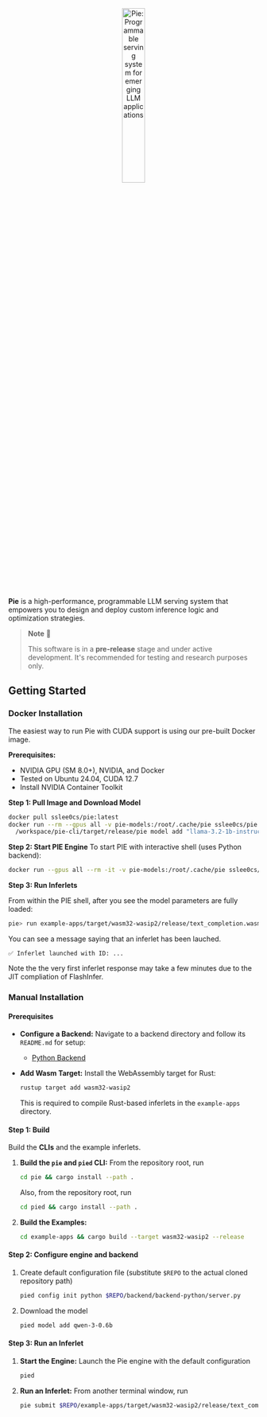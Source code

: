 <div align="center">
  <picture>
    <source media="(prefers-color-scheme: dark)" srcset="https://pie-project.org/img/pie-dark.svg">
    <source media="(prefers-color-scheme: light)" srcset="https://pie-project.org/img/pie-light.svg">
    <img alt="Pie: Programmable serving system for emerging LLM applications"
         src="https://pie-project.org/img/pie-light.svg"
         width="30%">
    <p></p>
  </picture>
</div>


**Pie** is a high-performance, programmable LLM serving system that empowers you to design and deploy custom inference logic and optimization strategies.

> **Note** 🧪
>
> This software is in a **pre-release** stage and under active development. It's recommended for testing and research purposes only.


## Getting Started

### Docker Installation

The easiest way to run Pie with CUDA support is using our pre-built Docker image.

**Prerequisites:**
- NVIDIA GPU (SM 8.0+), NVIDIA, and Docker
- Tested on Ubuntu 24.04, CUDA 12.7
- Install NVIDIA Container Toolkit

**Step 1: Pull Image and Download Model**

```bash
docker pull sslee0cs/pie:latest
docker run --rm --gpus all -v pie-models:/root/.cache/pie sslee0cs/pie:latest \
  /workspace/pie-cli/target/release/pie model add "llama-3.2-1b-instruct"
```

**Step 2: Start PIE Engine**
To start PIE with interactive shell (uses Python backend):
```bash
docker run --gpus all --rm -it -v pie-models:/root/.cache/pie sslee0cs/pie:latest
```

**Step 3: Run Inferlets**

From within the PIE shell, after you see the model parameters are fully loaded:

```bash
pie> run example-apps/target/wasm32-wasip2/release/text_completion.wasm -- --prompt "What is the capital of France?"
```
You can see a message saying that an inferlet has been lauched.
```
✅ Inferlet launched with ID: ...
```
Note the the very first inferlet response may take a few minutes due to the JIT compliation of FlashInfer.

### Manual Installation

#### Prerequisites

- **Configure a Backend:**
  Navigate to a backend directory and follow its `README.md` for setup:
    - [Python Backend](backend/backend-python/README.md)


- **Add Wasm Target:**
  Install the WebAssembly target for Rust:

  ```bash
  rustup target add wasm32-wasip2
  ```
  This is required to compile Rust-based inferlets in the `example-apps` directory.


#### Step 1: Build

Build the **CLIs** and the example inferlets.

1. **Build the `pie` and `pied` CLI:**
   From the repository root, run

   ```bash
   cd pie && cargo install --path .
   ```

   Also, from the repository root, run
   ```bash
   cd pied && cargo install --path .
   ```

2. **Build the Examples:**

   ```bash
   cd example-apps && cargo build --target wasm32-wasip2 --release
   ```

#### Step 2: Configure engine and backend

1. Create default configuration file (substitute `$REPO` to the actual cloned repository path)
   ```bash
   pied config init python $REPO/backend/backend-python/server.py
   ```

2. Download the model
   ```bash
   pied model add qwen-3-0.6b
   ```

#### Step 3: Run an Inferlet

1. **Start the Engine:**
   Launch the Pie engine with the default configuration

   ```bash
   pied
   ```

2. **Run an Inferlet:**
   From another terminal window, run

   ```bash
   pie submit $REPO/example-apps/target/wasm32-wasip2/release/text_completion.wasm -- --prompt "What is the capital of France?"
   ```
